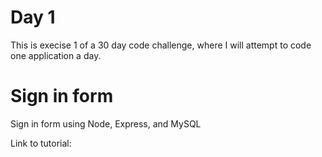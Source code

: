 # Day 1

This is execise 1 of a 30 day code challenge, where I will attempt to code one application a day.

# Sign in form

Sign in form using Node, Express, and MySQL

Link to tutorial: <a href='https://codeshack.io/basic-login-system-nodejs-express-mysql/'></a>